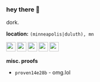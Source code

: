 ### hey there 👋

dork.

**location:** `(minneapolis|duluth), mn`

<div>
<a href="https://github.com/sulrich"><img src="https://raw.githubusercontent.com/FortAwesome/Font-Awesome/6.x/svgs/brands/github.svg" width="25" height="25"></a>&nbsp;<a href="https://social.lol/@sulrich" rel="me nofollow"><img src="https://raw.githubusercontent.com/FortAwesome/Font-Awesome/6.x/svgs/brands/mastodon.svg" width="25" height="25"></a>&nbsp;<a href="https://twitter.com/sulrich"><img src="https://raw.githubusercontent.com/FortAwesome/Font-Awesome/6.x/svgs/brands/twitter.svg" width="25" height="25"></a>&nbsp;<a href="https://strava.com/athletes/stevilbot"><img src="https://raw.githubusercontent.com/FortAwesome/Font-Awesome/6.x/svgs/brands/strava.svg" width="25" height="25"></a>&nbsp;<a href="https://reddit.com/stevilbot"><img src="https://raw.githubusercontent.com/FortAwesome/Font-Awesome/6.x/svgs/brands/reddit.svg" width="25" height="25"></a>
</div>

**misc. proofs**

- `proven14e28b` - omg.lol
